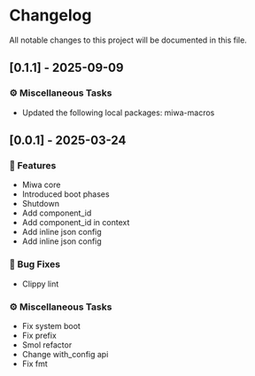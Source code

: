 # Changelog

All notable changes to this project will be documented in this file.

## [0.1.1] - 2025-09-09

### ⚙️ Miscellaneous Tasks

- Updated the following local packages: miwa-macros

<!-- generated by git-cliff -->
## [0.0.1] - 2025-03-24

### 🚀 Features

- Miwa core
- Introduced boot phases
- Shutdown
- Add component_id
- Add component_id in context
- Add inline json config
- Add inline json config

### 🐛 Bug Fixes

- Clippy lint

### ⚙️ Miscellaneous Tasks

- Fix system boot
- Fix prefix
- Smol refactor
- Change with_config api
- Fix fmt

<!-- generated by git-cliff -->
